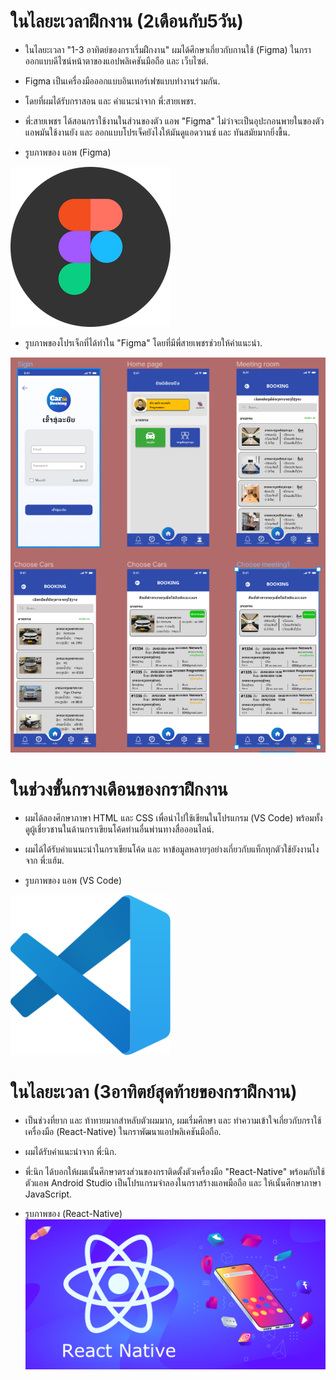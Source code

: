   # ในไลยะเวลาฝืกงาน (2เดือนกับ5วัน) 
  
  + ในไลยะเวลา "1-3 อาทิตย์ของกราเรี่มฝืกงาน" ผมได้ศึกษาเกี่ยวกับกานใช้ (Figma) ในกราออกแบบดีไซน์หน้าตาของแอปพลิเคชันมือถือ และ
    เว็บไซต์.
  
  + Figma เป็นเครื่องมือออกแบบอินเทอร์เฟซแบบทำงานร่วมกัน.
  
  + โดยที่ผมได้รับกราสอน และ คำแนะนำจาก พี่:สายเพชร.
  
  + พี่:สายเพชร ได้สอนกราใช้งานในส่วนของตัว แอพ "Figma" ไม่ว่าจะเป็นอุปะกอนพายในของตัวแอพมันใช้งานยัง และ         ออกแบบโปรเจ็คยังไงให้มันดูแอดวานซ์ และ ทันสมัยมากยิ่งขื้น.
   
  
  + รูบภาพของ แอพ (Figma)
  
  ![image](/img/Figma.webp "learn")

  + รูบภาพของโปรเจ็กที่ได้ทำใน "Figma" โดยที่มีพี่สายเพชรช่วยให้คำแนะนำ.

  ![image](/img/myfigmaproject.PNG "learn")

  # ในช่วงขั้นกรางเดือนของกราฝืกงาน 

  + ผมได้ลองศึกษาภาษา HTML และ CSS เพื่อนำไปใช้เขียนในโปรแกรม (VS Code) พร้อมทั้งดูผู้เชี่ยวชานในด้านกราเขียนโค้ดท่านอื่นพ่านทางสื่อออนไลน์.
  
  + ผมได้ได้รับคำแนนะนำในกราเขียนโค้ด และ หาข้อมูลหลายๆอย่างเกี่ยวกับแท็กทุกตัวใช้ยังงานไงจาก พี่:แฮ้ม.

  + รูบภาพของ แอพ (VS Code)

  ![image](/img/VSCode.png "learn")

 
  # ในไลยะเวลา (3อาทิตย์สุดท้ายของกราฝืกงาน) 
  
  + เป็นช่วงที่ยาก และ ท้าทายมากสำหลับตัวผมมาก, ผมเรี่มศึกษา และ ทำความเข้าใจเกี่ยวกับกราใช้เครื่องมือ (React-Native) ในกราพัฒนาแอปพลิเคชันมือถือ.
  
  + ผมได้รับคำแนะนำจาก พี่:นิก.
  
  + พี่:นิก ได้บอกให้ผมเนั้นศึกษาตรงส่วนของกราติดตั้งตัวเครื่องมือ "React-Native" พร้อมกับใช้ตัวแอพ Android Studio เป็นโปรแกรมจำลองในกราสร้างแอพมือถือ และ ให้เนั้นศึกษาภาษา JavaScript.

  + รูบภาพของ (React-Native)
  ![image](/img/React-Native.png "learn")